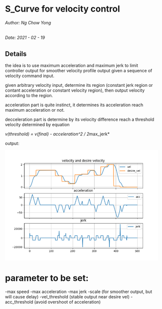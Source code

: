 # S_Curve for velocity control

###### Author: Ng Chow Yong
###### Date: 2021 - 02 - 19

## Details
the idea is to use maximum acceleration and maximum jerk to limit controller output for smoother velocity profile output given a sequence of velocity command input.

given arbitrary velocity input, determine its region (constant jerk region or contant acceleration or constant velocity region), then output velocity according to the region.

acceleration part is quite instinct, it determines its acceleration reach maximum acceleration or not.

decceleration part is determine by its velocity difference reach a threshold velocity determined by equation 

*v(threshold) =  v(final) - acceleration^2 / 2*max_jerk*


output:

![image](https://github.com/NgChowYong/S_Curve/blob/main/result.png)

# parameter to be set:
-max speed
-max acceleration
-max jerk
-scale (for smoother output, but will cause delay)
-vel_threshold (stable output near desire vel)
-acc_threshold (avoid overshoot of acceleration)


